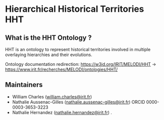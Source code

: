 # Hierarchical Historical Territories HHT

## What is the HHT Ontology ?

HHT is an ontology to represent historical territories involved in multiple overlaying hierarchies and their evolutions.

Ontology documentation redirection: https://w3id.org/IRIT/MELODI/HHT -> https://www.irit.fr/recherches/MELODI/ontologies/HHT/

## Maintainers
* William Charles (william.charles@irit.fr)
* Nathalie Aussenac-Gilles (nathalie.aussenac-gilles@irit.fr) ORCID 0000-0003-3653-3223
* Nathalie Hernandez (nathalie.hernandez@irit.fr)
.